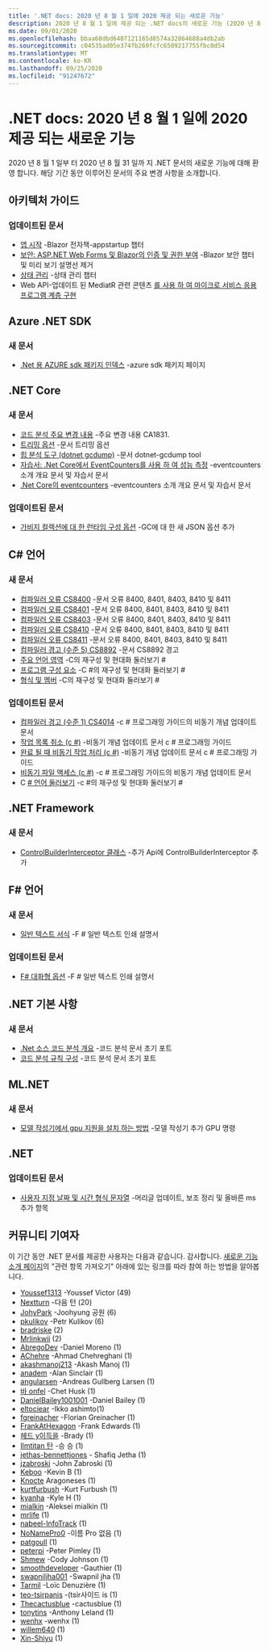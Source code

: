 ```yaml
---
title: '.NET docs: 2020 년 8 월 1 일에 2020 제공 되는 새로운 기능'
description: 2020 년 8 월 1 일에 제공 되는 .NET docs의 새로운 기능 (2020 년 8 월 31 일)
ms.date: 09/01/2020
ms.openlocfilehash: bbaa60dbd6407121165d8574a32864688a4db2ab
ms.sourcegitcommit: c04535ad05e374fb269fcfc6509217755fbc0d54
ms.translationtype: MT
ms.contentlocale: ko-KR
ms.lasthandoff: 09/25/2020
ms.locfileid: "91247672"
---
```

# <a name="net-docs-whats-new-for-august-1-2020---august-31-2020"></a>.NET docs: 2020 년 8 월 1 일에 2020 제공 되는 새로운 기능

2020 년 8 월 1 일부 터 2020 년 8 월 31 일까 지 .NET 문서의 새로운 기능에 대해 환영 합니다. 해당 기간 동안 이루어진 문서의 주요 변경 사항을 소개합니다.

## <a name="architecture-guides"></a>아키텍처 가이드

### <a name="updated-articles"></a>업데이트된 문서

- [앱 시작](../architecture/blazor-for-web-forms-developers/app-startup.md) -Blazor 전자책-appstartup 챕터
- [보안: ASP.NET Web Forms 및 Blazor의 인증 및 권한 부여](../architecture/blazor-for-web-forms-developers/security-authentication-authorization.md) -Blazor 보안 챕터 및 미리 보기 설명선 제거
- [상태 관리](../architecture/blazor-for-web-forms-developers/state-management.md) -상태 관리 챕터
- Web API-업데이트 된 MediatR 관련 콘텐츠 [를 사용 하 여 마이크로 서비스 응용 프로그램 계층 구현](../architecture/microservices/microservice-ddd-cqrs-patterns/microservice-application-layer-implementation-web-api.md)

## <a name="azure-net-sdk"></a>Azure .NET SDK

### <a name="new-articles"></a>새 문서

- [.Net 용 AZURE sdk 패키지 인덱스](../azure/packages.md) -azure sdk 패키지 페이지

## <a name="net-core"></a>.NET Core

### <a name="new-articles"></a>새 문서

- [코드 분석 주요 변경 내용](../core/compatibility/code-analysis.md) -주요 변경 내용 CA1831.
- [트리밍 옵션](../core/deploying/trimming-options.md) -문서 트리밍 옵션
- [힙 분석 도구 (dotnet gcdump)](../core/diagnostics/dotnet-gcdump.md) -문서 dotnet-gcdump tool
- [자습서: .Net Core에서 EventCounters를 사용 하 여 성능 측정](../core/diagnostics/event-counter-perf.md) -eventcounters 소개 개요 문서 및 자습서 문서
- [.Net Core의 eventcounters](../core/diagnostics/event-counters.md) -eventcounters 소개 개요 문서 및 자습서 문서

### <a name="updated-articles"></a>업데이트된 문서

- [가비지 컬렉션에 대 한 런타임 구성 옵션](../core/run-time-config/garbage-collector.md) -GC에 대 한 새 JSON 옵션 추가

## <a name="c-language"></a>C# 언어

### <a name="new-articles"></a>새 문서

- [컴파일러 오류 CS8400](../csharp/language-reference/compiler-messages/cs8400.md) -문서 오류 8400, 8401, 8403, 8410 및 8411
- [컴파일러 오류 CS8401](../csharp/language-reference/compiler-messages/cs8401.md) -문서 오류 8400, 8401, 8403, 8410 및 8411
- [컴파일러 오류 CS8403](../csharp/language-reference/compiler-messages/cs8403.md) -문서 오류 8400, 8401, 8403, 8410 및 8411
- [컴파일러 오류 CS8410](../csharp/language-reference/compiler-messages/cs8410.md) -문서 오류 8400, 8401, 8403, 8410 및 8411
- [컴파일러 오류 CS8411](../csharp/language-reference/compiler-messages/cs8411.md) -문서 오류 8400, 8401, 8403, 8410 및 8411
- [컴파일러 경고 (수준 5) CS8892](../csharp/language-reference/compiler-messages/cs8892.md) -문서 CS8892 경고
- [주요 언어 영역](../csharp/tour-of-csharp/features.md) -C의 재구성 및 현대화 둘러보기 #
- [프로그램 구성 요소](../csharp/tour-of-csharp/program-building-blocks.md) -C #의 재구성 및 현대화 둘러보기 #
- [형식 및 멤버](../csharp/tour-of-csharp/types.md) -C의 재구성 및 현대화 둘러보기 #

### <a name="updated-articles"></a>업데이트된 문서

- [컴파일러 경고 (수준 1) CS4014](../csharp/language-reference/compiler-messages/cs4014.md) -c # 프로그래밍 가이드의 비동기 개념 업데이트 문서
- [작업 목록 취소 (c #)](../csharp/programming-guide/concepts/async/cancel-an-async-task-or-a-list-of-tasks.md) -비동기 개념 업데이트 문서 c # 프로그래밍 가이드
- [완료 될 때 비동기 작업 처리 (c #)](../csharp/programming-guide/concepts/async/start-multiple-async-tasks-and-process-them-as-they-complete.md) -비동기 개념 업데이트 문서 c # 프로그래밍 가이드
- [비동기 파일 액세스 (c #)](../csharp/programming-guide/concepts/async/using-async-for-file-access.md) -c # 프로그래밍 가이드의 비동기 개념 업데이트 문서
- C [# 언어 둘러보기](../csharp/tour-of-csharp/index.md) -c #의 재구성 및 현대화 둘러보기 #

## <a name="net-framework"></a>.NET Framework

### <a name="new-articles"></a>새 문서

- [ControlBuilderInterceptor 클래스](../framework/additional-apis/controlbuilderinterceptor-class.md) -추가 Api에 ControlBuilderInterceptor 추가

## <a name="f-language"></a>F# 언어

### <a name="new-articles"></a>새 문서

- [일반 텍스트 서식](../fsharp/language-reference/plaintext-formatting.md) -F # 일반 텍스트 인쇄 설명서

### <a name="updated-articles"></a>업데이트된 문서

- [F# 대화형 옵션](../fsharp/language-reference/fsharp-interactive-options.md) -F # 일반 텍스트 인쇄 설명서

## <a name="net-fundamentals"></a>.NET 기본 사항

### <a name="new-articles"></a>새 문서

- [.Net 소스 코드 분석 개요](../fundamentals/code-analysis/overview.md) -코드 분석 문서 초기 포트
- [코드 분석 규칙 구성](../fundamentals/code-analysis/configuration-options.md) -코드 분석 문서 초기 포트

## <a name="mlnet"></a>ML.NET

### <a name="new-articles"></a>새 문서

- [모델 작성기에서 gpu 지원을 설치 하는 방법](../machine-learning/how-to-guides/install-gpu-model-builder.md) -모델 작성기 추가 GPU 명령

## <a name="net"></a>.NET

### <a name="updated-articles"></a>업데이트된 문서

- [사용자 지정 날짜 및 시간 형식 문자열](../standard/base-types/custom-date-and-time-format-strings.md) -머리글 업데이트, 보조 정리 및 올바른 ms 추가 항목

## <a name="community-contributors"></a>커뮤니티 기여자

이 기간 동안 .NET 문서를 제공한 사용자는 다음과 같습니다. 감사합니다. [새로운 기능 소개 페이지](index.yml)의 "관련 항목 가져오기" 아래에 있는 링크를 따라 참여 하는 방법을 알아봅니다.

- [Youssef1313](https://github.com/Youssef1313) -Youssef Victor (49)
- [Nextturn](https://github.com/NextTurn) -다음 턴 (20)
- [JohyPark](https://github.com/JohyPark) -Joohyung 공원 (6)
- [pkulikov](https://github.com/pkulikov) -Petr Kulikov (6)
- [bradriske](https://github.com/bradriske) (2)
- [Mrlinkwii](https://github.com/Mrlinkwii) (2)
- [AbregoDev](https://github.com/AbregoDev) -Daniel Moreno (1)
- [AChehre](https://github.com/AChehre) -Ahmad Chehreghani (1)
- [akashmanoj213](https://github.com/akashmanoj213) -Akash Manoj (1)
- [anadem](https://github.com/anadem) -Alan Sinclair (1)
- [angularsen](https://github.com/angularsen) -Andreas Gullberg Larsen (1)
- [바 onfel](https://github.com/baronfel) -Chet Husk (1)
- [DanielBailey1001001](https://github.com/DanielBailey1001001) -Daniel Bailey (1)
- [eltociear](https://github.com/eltociear) -Ikko ashimto(1)
- [fgreinacher](https://github.com/fgreinacher) -Florian Greinacher (1)
- [FrankAtHexagon](https://github.com/FrankAtHexagon) -Frank Edwards (1)
- [헤드 y이득을](https://github.com/headygains) -Brady (1)
- [Ilmtitan 탄](https://github.com/ILMTitan) -승 승 (1)
- [jethas-bennettjones](https://github.com/jethas-bennettjones) - Shafiq Jetha (1)
- [jzabroski](https://github.com/jzabroski) -John Zabroski (1)
- [Keboo](https://github.com/Keboo) -Kevin B (1)
- [Knocte](https://github.com/knocte) Aragoneses (1)
- [kurtfurbush](https://github.com/kurtfurbush) -Kurt Furbush (1)
- [kyanha](https://github.com/kyanha) -Kyle H (1)
- [mialkin](https://github.com/mialkin) -Aleksei mialkin (1)
- [mrlife](https://github.com/mrlife) (1)
- [nabeel-InfoTrack](https://github.com/nabeel-InfoTrack) (1)
- [NoNamePro0](https://github.com/NoNamePro0) -이름 Pro 없음 (1)
- [patgoull](https://github.com/patgoull) (1)
- [peterpi](https://github.com/peterpi) -Peter Pimley (1)
- [Shmew](https://github.com/Shmew) -Cody Johnson (1)
- [smoothdeveloper](https://github.com/smoothdeveloper) -Gauthier (1)
- [swapniljha001](https://github.com/swapniljha001) -Swapnil jha (1)
- [Tarmil](https://github.com/Tarmil) -Loïc Denuzière (1)
- [teo-tsirpanis](https://github.com/teo-tsirpanis) -(tsir사이드 is (1)
- [Thecactusblue](https://github.com/TheCactusBlue) -cactusblue (1)
- [tonytins](https://github.com/tonytins) -Anthony Leland (1)
- [wenhx](https://github.com/wenhx) -wenhx (1)
- [willem640](https://github.com/willem640) (1)
- [Xin-Shiyu](https://github.com/Xin-Shiyu) (1)
